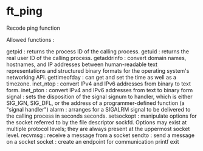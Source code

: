 # ft_ping
Recode ping function

Allowed functions :

getpid :        returns the process ID of the calling process.
getuid :        returns the real user ID of the calling process.
getaddrinfo :   convert domain names, hostnames, and IP addresses between human-readable text representations and structured binary formats for the operating system's networking API.
gettimeofday :  can get and set the time as well as a timezone.
inet_ntop :     convert IPv4 and IPv6 addresses from binary to text form.
inet_pton :     convert IPv4 and IPv6 addresses from text to binary form
signal :        sets the disposition of the signal signum to handler, which is either SIG_IGN, SIG_DFL, or the address of a programmer-defined function (a "signal handler")
alarm : arranges for a SIGALRM signal to be delivered to the calling process in seconds seconds.
setsockopt :    manipulate options for the socket referred to by the file descriptor sockfd. Options may exist at multiple protocol levels; they are always present at the uppermost socket level.
recvmsg :       receive a message from a socket
sendto :        send a message on a socket
socket :        create an endpoint for communication
printf
exit
